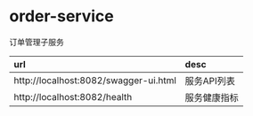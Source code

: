# order-service
订单管理子服务

|url|desc|  
|:---|:---|   
|http://localhost:8082/swagger-ui.html|服务API列表|  
|http://localhost:8082/health|服务健康指标|

